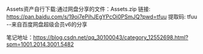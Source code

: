 Assets资产自行下载:通过网盘分享的文件：Assets.zip
链接: https://pan.baidu.com/s/19oj7ePihJEgYPcOi0PSmJQ?pwd=tfuu 提取码: tfuu 
--来自百度网盘超级会员v6的分享

笔记地址：https://blog.csdn.net/qq_30100043/category_12552698.html?spm=1001.2014.3001.5482
